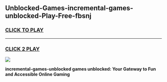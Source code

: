 
## Unblocked-Games-incremental-games-unblocked-Play-Free-fbsnj
<h3>
<a href="https://premium76.site?title=incremental-games-unblocked&ref=10A">CLICK TO PLAY</a></h3>
<hr>

<h3>
<a href="https://premium76.site?title=incremental-games-unblocked&ref=10A">CLICK 2 PLAY</a>
  
</h3>

<a href="https://premium76.site?title=incremental-games-unblocked&ref=10A"><img src="https://clearcache.store/games.png"></a>


**incremental-games-unblocked games unblocked: Your Gateway to Fun and Accessible Online Gaming**
